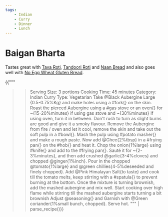 ```yaml
---
tags:
    - Indian
    - Curry
    - Dinner
    - Lunch
---
```


# Baigan Bharta

Tastes great with [Tava Roti](recipe_1_tava_roti.md), [Tandoori Roti](recipe_2_tandoori_roti.md) and [Naan Bread](recipe_3_naan_bread.md) and also goes well with [No Egg Wheat Gluten Bread](../Breakfast%20Options/recipe_2_wheat_gluten_bread.md).

{{"""
>> Serving Size: 3 portions
>> Cooking Time: 45 minutes
>> Category: Indian Curry
>> Type: Vegetarian
Take @Black Aubergine Large {0.5-0.75%Kg} and make holes using a #fork{} on the skin.
Roast the pierced Aubergine using a #gas stove or an oven{} for ~{15-20%minutes} if using gas stove and ~{30%minutes} if using oven, turn it in between. 
Don't rush to turn as slight burns are good and give it a smoky flavour.
Remove the Aubergine from fire / oven and let it cool, remove the skin and take out the soft pulp in a #bowl{}.
Mash the pulp using #potato masher{} and make a rough paste.
Now add @Ghee{2%tbsp} in a #frying pan{} on the #hob{} and heat it.
Chop the onion{1%large} using #knife{} and add to the #frying pan{}.
Sauté it for ~{2-3%minutes}, and then add crushed @garlic{3-4%cloves} and chopped @ginger{1%inch}.
Pour in the chopped @tomato{1%large} and @green chillies{4-5%deseeded and finely chopped}.
Add @Pink Himalayan Salt{to taste} and cook till the tomato melts, keep stirring with a #spatula{} to prevent burning at the bottom.
Once the mixture is turning brownish, add the mashed aubergine and mix well.
Start cooking over high flame while stirring till the mashed aubergine starts turning a bit brownish
Adjust @seasoning{} and Garnish with @Green coriander{1%small bunch, chopped}.
Serve hot.
"""
| parse_recipe()}}

